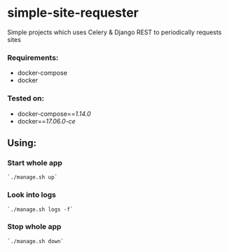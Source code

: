 # simple-site-requester

Simple projects which uses Celery & Django REST to periodically requests sites

### Requirements:
  * docker-compose
  * docker

### Tested on:
  * docker-compose==*1.14.0*
  * docker==*17.06.0-ce*
  
## Using:
  ### Start whole app
    `./manage.sh up`
  ### Look into logs
    `./manage.sh logs -f`
  ### Stop whole app
    `./manage.sh down`
  

 
